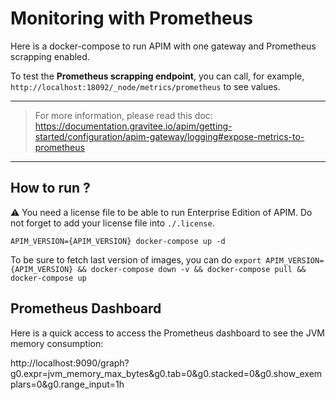 # Monitoring with Prometheus

Here is a docker-compose to run APIM with one gateway and Prometheus scrapping enabled.

To test the **Prometheus scrapping endpoint**, you can call, for example, `http://localhost:18092/_node/metrics/prometheus` to see values.

---
> For more information, please read this doc:
> https://documentation.gravitee.io/apim/getting-started/configuration/apim-gateway/logging#expose-metrics-to-prometheus
---

## How to run ?

⚠️ You need a license file to be able to run Enterprise Edition of APIM. Do not forget to add your license file into `./.license`.

`APIM_VERSION={APIM_VERSION} docker-compose up -d ` 

To be sure to fetch last version of images, you can do
`export APIM_VERSION={APIM_VERSION} && docker-compose down -v && docker-compose pull && docker-compose up`

## Prometheus Dashboard

Here is a quick access to access the Prometheus dashboard to see the JVM memory consumption:

http://localhost:9090/graph?g0.expr=jvm_memory_max_bytes&g0.tab=0&g0.stacked=0&g0.show_exemplars=0&g0.range_input=1h
